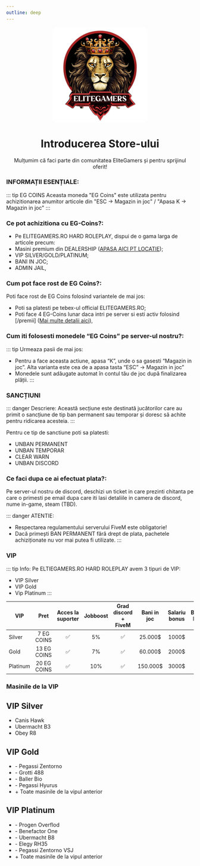 ```yaml
---
outline: deep
---
```


<img src="../public/elitegamers.png" alt="pozaRegulament" width="256" height="256" style="display: block; margin: 0px auto; border-radius: 1%; border-radius: 5%;">

# <center>**Introducerea Store-ului**</center>


 <center>Mulțumim că faci parte din comunitatea EliteGamers și pentru sprijinul oferit!</center> 

###  INFORMAȚII ESENȚIALE:

::: tip EG COINS
Aceasta moneda "EG Coins" este utilizata pentru achizitionarea anumitor articole din "ESC -> Magazin in joc" / "Apasa K -> Magazin in joc"
:::

### Ce pot achizitiona cu EG-Coins?:
 - Pe ELITEGAMERS.RO HARD ROLEPLAY, dispui de o gama larga de articole precum:
 - Masini premium din DEALERSHIP ([APASA AICI PT LOCATIE](../public/store/dealership.png));
 - VIP SILVER/GOLD/PLATINUM;
 - BANI IN JOC;
 - ADMIN JAIL,

 ### Cum pot face rost de EG Coins?:
 Poti face rost de EG Coins folosind variantele de mai jos:
 - Poti sa platesti pe tebex-ul official ELITEGAMERS.RO;
 - Poti face 4 EG-Coins lunar daca intri pe server si esti activ folosind [/premii] ([Mai multe detalii aici](https://wiki.elitegamers.ro/general/rewards.html)),

### Cum iti folosesti monedele “EG Coins” pe server-ul nostru?: 
::: tip Urmeaza pasii de mai jos:
- Pentru a face aceasta actiune, apasa “K”, unde o sa gasesti “Magazin in joc”. Alta varianta este cea de a apasa tasta “ESC” -> Magazin in joc” 
- Monedele sunt adăugate automat în contul tău de joc după finalizarea plății.
:::

###  SANCȚIUNI
::: danger Descriere:
Această secțiune este destinată jucătorilor care au primit o sancțiune de tip ban permanent sau temporar și doresc să achite pentru ridicarea acesteia.
::: 

Pentru ce tip de sanctiune poti sa platesti:
-  UNBAN PERMANENT
-  UNBAN TEMPORAR
-  CLEAR WARN
-  UNBAN DISCORD

### Ce faci dupa ce ai efectuat plata?:  
 Pe server-ul nostru de discord, deschizi un ticket in care prezinti chitanta pe care o primesti pe email dupa care iti lasi detaliile in camera de discord, nume in-game, steam (TBD). 
 

::: danger ATENTIE:
- Respectarea regulamentului serverului FiveM este obligatorie!
- Dacă primești BAN PERMANENT fără drept de plata, pachetele achiziționate nu vor mai putea fi utilizate.
:::

### VIP
::: tip Info:
 Pe ELTIEGAMERS.RO HARD ROLEPLAY avem 3 tipuri de VIP:
 - VIP Silver
 - VIP Gold
 - Vip Platinum
 :::


| VIP           | Pret             | Acces la suporter | Jobboost | Grad discord + FiveM | Bani in joc | Salariu bonus | BattlePass Premium | Priority Queue |
| ------------- | :-----------:    | :----:            | :----: | :----: | :----:   | :----: | :----: | :----: 
| Silver        |   7 EG COINS     |  ✅               | 5%  |  ✅      | 25.000$  | 1000$ | ❌ | Tier 1 |
| Gold          |   13 EG COINS    |  ✅               | 7%  |  ✅      | 60.000$  | 2000$ | ✅ | Tier 2 |
| Platinum      |   20 EG COINS    |  ✅               | 10% |  ✅      | 150.000$ | 3000$ | ✅ | Tier 3 |

### Masinile de la VIP


<div class="vip-selection">
  <div class="box-container">
    <div class="box">
    <h2>VIP Silver</h2>
    <ul>
      <li>Canis Hawk</li>
      <li>Ubermacht B3</li>
      <li>Obey R8</li>
    </ul>
  </div>

  <div class="box">
    <h2>VIP Gold</h2>
    <ul>
      <li> - Pegassi Zentorno</li>
      <li> - Grotti 488</li>
      <li> - Baller Bio</li>
      <li> - Pegassi Hyurus</li>
      <li> + Toate masinile de la vipul anterior</li>
    </ul>
  </div>

  <div class="box">
    <h2>VIP Platinum</h2>
    <ul>
      <li> - Progen Overflod</li>
      <li> - Benefactor One</li>
      <li> - Ubermacht B8</li>
      <li> - Elegy RH35</li>
      <li> - Pegassi Zentorno VSJ</li>
      <li> + Toate masinile de la vipul anterior</li>
        </ul>
    </div>
  </div>
</div>


